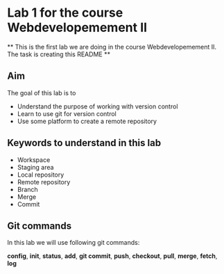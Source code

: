 # Lab 1 for the course Webdevelopemement II

** This is the first lab we are doing in the course Webdevelopemement II. The task is creating this README **

## Aim

The goal of this lab is to

- Understand the purpose of working with version control
- Learn to use git for version control
- Use some platform to create a remote repository

## Keywords to understand in this lab

- Workspace
- Staging area
- Local repository
- Remote repository
- Branch 
- Merge
- Commit

## Git commands

In this lab we will use following git commands:

**config**, **init**, **status**, **add**, **git commit**, **push**, **checkout**, **pull**, **merge**, **fetch**, **log**